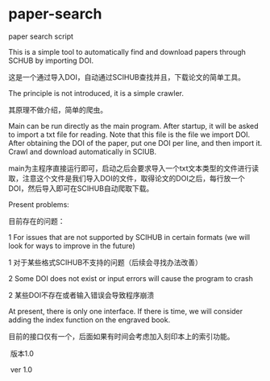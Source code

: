 # paper-search
paper search script


This is a simple tool to automatically find and download papers through SCHUB by importing DOI.

这是一个通过导入DOI，自动通过SCIHUB查找并且，下载论文的简单工具。

The principle is not introduced, it is a simple crawler.

其原理不做介绍，简单的爬虫。

Main can be run directly as the main program. After startup, it will be asked to import a txt file for reading. Note that this file is the file we import DOI. After obtaining the DOI of the paper, put one DOI per line, and then import it. Crawl and download automatically in SCIUB.

main为主程序直接运行即可，启动之后会要求导入一个txt文本类型的文件进行读取，注意这个文件是我们导入DOI的文件，取得论文的DOI之后，每行放一个DOI，然后导入即可在SCIHUB自动爬取下载。



Present problems:

目前存在的问题：

1 For issues that are not supported by SCIHUB in certain formats (we will look for ways to improve in the future)

1  对于某些格式SCIHUB不支持的问题（后续会寻找办法改善）

2 Some DOI does not exist or input errors will cause the program to crash

2 某些DOI不存在或者输入错误会导致程序崩溃

At present, there is only one interface. If there is time, we will consider adding the index function on the engraved book.

目前的接口仅有一个，后面如果有时间会考虑加入刻印本上的索引功能。



​																																																												版本1.0

​																																																												ver 1.0

